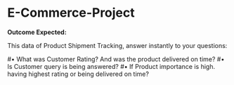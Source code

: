# E-Commerce-Project

**Outcome Expected:**

This data of Product Shipment Tracking, answer instantly to your questions:

#•	What was Customer Rating? And was the product delivered on time?
#•	Is Customer query is being answered?
#•	If Product importance is high. having highest rating or being delivered on time?
